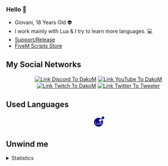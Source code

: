 ### Hello 👀

- Giovani, 18 Years Old 👽
- I work mainly with Lua & I try to learn more languages. 💻
- [Support/Release](https://discord.gg/EBfXQ94ewu)
- [FiveM Scripts Store](https://discord.gg/mUmeeUsFcU)

## My Social Networks

<p align="center">
<a href="https://discord.gg/EBfXQ94ewu" target="blank"><img align="center" src=https://cdn.jsdelivr.net/npm/simple-icons@v3/icons/discord.svg alt="Link Discord To DakoM" height="30" width="30"/></a>
<a href="https://www.youtube.com/c/DakoM/videos" target="blank"><img align="center" src=https://cdn.jsdelivr.net/npm/simple-icons@v3/icons/youtube.svg alt="Link YouTube To DakoM" height="30" width="30"/></a>
<a href="https://www.twitch.tv/dakooooom" target="blank"><img align="center" src=https://cdn.jsdelivr.net/npm/simple-icons@v3/icons/twitch.svg alt="Link Twitch To DakoM" height="30" width="30"/></a>
<a href="https://twitter.com/DakoooM" target="blank"><img align="center" src=https://cdn.jsdelivr.net/npm/simple-icons@v3/icons/twitter.svg alt="Link Twitter To Tweeter" height="30" width="30"/></a>
</p>
  
## Used Languages

<p align="center">
<a href="https://discord.gg/EBfXQ94ewu" target="blank"><img align="center" src=https://raw.githubusercontent.com/github/explore/80688e429a7d4ef2fca1e82350fe8e3517d3494d/topics/lua/lua.png alt="This is LUA" width="36"/></a>
</p>

## Unwind me

<details>
<summary style = "user-select:none;">Statistics</summary>
  
[![Top Langs](https://github-readme-stats.vercel.app/api/top-langs/?username=DakoooM&theme=dark)](https://github.com/DakoooM?tab=repositories)
  
</details>
